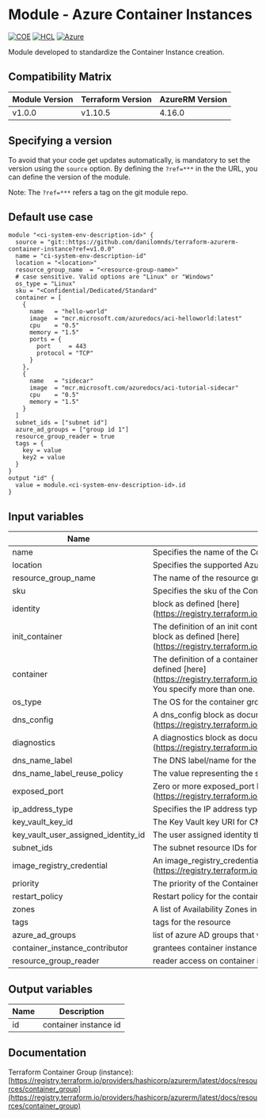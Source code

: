# Module - Azure Container Instances
[![COE](https://img.shields.io/badge/Created%20By-CCoE-blue)]()
[![HCL](https://img.shields.io/badge/language-HCL-blueviolet)](https://www.terraform.io/)
[![Azure](https://img.shields.io/badge/provider-Azure-blue)](https://registry.terraform.io/providers/hashicorp/azurerm/latest)

Module developed to standardize the Container Instance creation.

## Compatibility Matrix

| Module Version | Terraform Version | AzureRM Version |
|----------------|-------------------| --------------- |
| v1.0.0         | v1.10.5           | 4.16.0           |

## Specifying a version

To avoid that your code get updates automatically, is mandatory to set the version using the `source` option. 
By defining the `?ref=***` in the the URL, you can define the version of the module.

Note: The `?ref=***` refers a tag on the git module repo.

## Default use case

```hcl
module "<ci-system-env-description-id>" {
  source = "git::https://github.com/danilomnds/terraform-azurerm-container-instance?ref=v1.0.0"
  name = "ci-system-env-description-id"
  location = "<location>"
  resource_group_name  = "<resource-group-name>"
  # case sensitive. Valid options are "Linux" or "Windows"
  os_type = "Linux"
  sku = "<Confidential/Dedicated/Standard"  
  container = [
    {
      name   = "hello-world"
      image  = "mcr.microsoft.com/azuredocs/aci-helloworld:latest"
      cpu    = "0.5"
      memory = "1.5"
      ports = {
        port     = 443
        protocol = "TCP"
      }
    },
    {
      name   = "sidecar"
      image  = "mcr.microsoft.com/azuredocs/aci-tutorial-sidecar"
      cpu    = "0.5"
      memory = "1.5"
    }
  ]
  subnet_ids = ["subnet id"]
  azure_ad_groups = ["group id 1"]
  resource_group_reader = true
  tags = {
    key = value
    key2 = value
  } 
}
output "id" {
  value = module.<ci-system-env-description-id>.id
}
```

## Input variables
| Name | Description | Type | Default | Required |
|------|-------------|------|---------|:--------:|
| name | Specifies the name of the Container Group | `string` | n/a | `Yes` |
| location | Specifies the supported Azure location where the resource exists | `string` | n/a | `Yes` |
| resource_group_name | The name of the resource group in which to create the Container Group | `string` | n/a | `Yes` |
| sku | Specifies the sku of the Container Group | `string` | `Standard` | `Yes` |
| identity | block as defined [here] (https://registry.terraform.io/providers/hashicorp/azurerm/latest/docs/resources/container_group)| `object()` | n/a | No |
| init_container | The definition of an init container that is part of the group as documented in the init_container block as defined [here] (https://registry.terraform.io/providers/hashicorp/azurerm/latest/docs/resources/container_group)| `object()` | n/a | No |
| container | The definition of a container that is part of the group as documented in the container block as defined [here] (https://registry.terraform.io/providers/hashicorp/azurerm/latest/docs/resources/container_group). You specify more than one. | `list(object())` | n/a | `Yes` |
| os_type | The OS for the container group. Allowed values are Linux and Windows | `string` | n/a | `Yes` |
| dns_config | A dns_config block as documented [here] (https://registry.terraform.io/providers/hashicorp/azurerm/latest/docs/resources/container_group)| `object()` | n/a | No |
| diagnostics | A diagnostics  block as documented [here] (https://registry.terraform.io/providers/hashicorp/azurerm/latest/docs/resources/container_group)| `object()` | n/a | No |
| dns_name_label | The DNS label/name for the container group's IP | `string` | n/a | No |
| dns_name_label_reuse_policy | The value representing the security enum | `string` | `Unsecure` | No |
| exposed_port | Zero or more exposed_port blocks as defined [here] (https://registry.terraform.io/providers/hashicorp/azurerm/latest/docs/resources/container_group)| `list(object())` | n/a | No |
| ip_address_type | Specifies the IP address type of the container | `string` | `Private` | No |
| key_vault_key_id | The Key Vault key URI for CMK encryption. Changing this forces a new resource to be created | `string` | n/a | No |
| key_vault_user_assigned_identity_id | The user assigned identity that has access to the Key Vault Key | `string` | n/a | No |
| subnet_ids | The subnet resource IDs for a container group | `list(string)` | n/a | No |
| image_registry_credential | An image_registry_credential block as documented [here] (https://registry.terraform.io/providers/hashicorp/azurerm/latest/docs/resources/container_group)| `object()` | n/a | No |
| priority | The priority of the Container Group | `string` | n/a | No |
| restart_policy | Restart policy for the container group | `string` | `Always` | No |
| zones | A list of Availability Zones in which this Container Group is located | `list(string)` | n/a | No |
| tags | tags for the resource | `map(string)` | `{}` | No |
| azure_ad_groups | list of azure AD groups that will be granted the Reader role  | `list` | `[]` | No |
| container_instance_contributor | grantees container instance contributor custom role | `bool` | `true` | No |
| resource_group_reader | reader access on container instance resource group | `bool` | `false` | No |

## Output variables

| Name | Description |
|------|-------------|
| id | container instance id |

## Documentation

Terraform Container Group (instance): <br>
[https://registry.terraform.io/providers/hashicorp/azurerm/latest/docs/resources/container_group](https://registry.terraform.io/providers/hashicorp/azurerm/latest/docs/resources/container_group)<br>